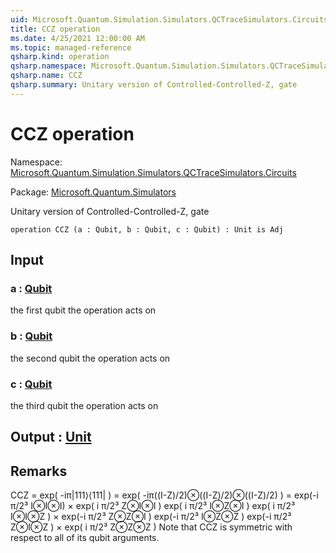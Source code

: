 ```yaml
---
uid: Microsoft.Quantum.Simulation.Simulators.QCTraceSimulators.Circuits.CCZ
title: CCZ operation
ms.date: 4/25/2021 12:00:00 AM
ms.topic: managed-reference
qsharp.kind: operation
qsharp.namespace: Microsoft.Quantum.Simulation.Simulators.QCTraceSimulators.Circuits
qsharp.name: CCZ
qsharp.summary: Unitary version of Controlled-Controlled-Z, gate
---
```


# CCZ operation

Namespace: [Microsoft.Quantum.Simulation.Simulators.QCTraceSimulators.Circuits](xref:Microsoft.Quantum.Simulation.Simulators.QCTraceSimulators.Circuits)

Package: [Microsoft.Quantum.Simulators](https://nuget.org/packages/Microsoft.Quantum.Simulators)


Unitary version of Controlled-Controlled-Z, gate

```qsharp
operation CCZ (a : Qubit, b : Qubit, c : Qubit) : Unit is Adj
```


## Input

### a : [Qubit](xref:microsoft.quantum.qsharp.valueliterals#qubit-literals)

the first qubit the operation acts on


### b : [Qubit](xref:microsoft.quantum.qsharp.valueliterals#qubit-literals)

the second qubit the operation acts on


### c : [Qubit](xref:microsoft.quantum.qsharp.valueliterals#qubit-literals)

the third qubit the operation acts on



## Output : [Unit](xref:microsoft.quantum.qsharp.valueliterals#unit-literal)



## Remarks

CCZ = exp( -iπ|111⟩⟨111| ) = exp( -iπ((I-Z)/2)⊗((I-Z)/2)⊗((I-Z)/2) )= exp(-i π/2³ I⊗I⊗I) ×exp( i π/2³ Z⊗I⊗I ) exp( i π/2³ I⊗Z⊗I ) exp( i π/2³ I⊗I⊗Z ) ×exp(-i π/2³ Z⊗Z⊗I ) exp(-i π/2³ I⊗Z⊗Z ) exp(-i π/2³ Z⊗I⊗Z ) ×exp( i π/2³ Z⊗Z⊗Z )Note that CCZ is symmetric with respect to all of its qubit arguments.